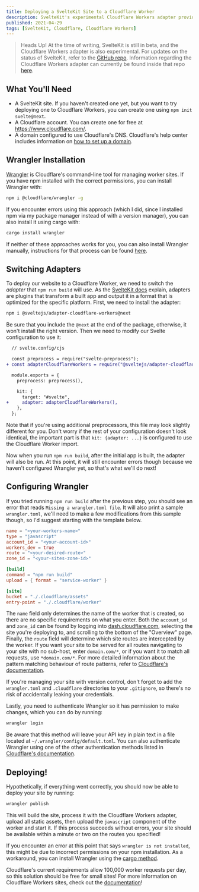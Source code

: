 ```yaml
---
title: Deploying a SvelteKit Site to a Cloudflare Worker
description: SvelteKit's experimental Cloudflare Workers adapter provides a way to easily deploy a SvelteKit site to Cloudflare workers.
published: 2021-04-29
tags: [SvelteKit, Cloudflare, Cloudflare Workers]
---
```


> Heads Up! At the time of writing, SvelteKit is still in beta, and the Cloudflare Workers adapter is also experimental. For updates on the status of SvelteKit, refer to the [GitHub repo](https://github.com/sveltejs/kit/). Information regarding the Cloudflare Workers adapter can currently be found inside that repo [here](https://github.com/sveltejs/kit/tree/master/packages/adapter-cloudflare-workers#adapter-cloudflare-workers).

## What You'll Need

- A SvelteKit site. If you haven't created one yet, but you want to try deploying one to Cloudflare Workers, you can create one using `npm init svelte@next`.
- A Cloudflare account. You can create one for free at <https://www.cloudflare.com/>.
- A domain configured to use Cloudflare's DNS. Cloudflare's help center includes information on [how to set up a domain](https://support.cloudflare.com/hc/en-us/articles/201720164-Creating-a-Cloudflare-account-and-adding-a-website).

## Wrangler Installation

[Wrangler](https://developers.cloudflare.com/workers/cli-wrangler) is Cloudflare's command-line tool for managing worker sites. If you have npm installed with the correct permissions, you can install Wrangler with:

```bash
npm i @cloudflare/wrangler -g
```

If you encounter errors using this approach (which I did, since I installed npm via my package manager instead of with a version manager), you can also install it using cargo with:

```bash
cargo install wrangler
```

If neither of these approaches works for you, you can also install Wrangler manually, instructions for that process can be found [here](https://developers.cloudflare.com/workers/cli-wrangler/install-update#manual-install).

## Switching Adapters

To deploy our website to a Cloudflare Worker, we need to switch the _adapter_ that `npm run build` will use. As the [SvelteKit docs](https://kit.svelte.dev/docs#adapters) explain, adapters are plugins that transform a built app and output it in a format that is optimized for the specific platform. First, we need to install the adapter:

```bash
npm i @sveltejs/adapter-cloudflare-workers@next
```

Be sure that you include the `@next` at the end of the package, otherwise, it won't install the right version. Then we need to modify our Svelte configuration to use it:

```diff
  // svelte.config/cjs

  const preprocess = require("svelte-preprocess");
+ const adapterCloudflareWorkers = require("@sveltejs/adapter-cloudflare-workers");

  module.exports = {
    preprocess: preprocess(),

    kit: {
      target: "#svelte",
+     adapter: adapterCloudflareWorkers(),
    },
  };
```

Note that if you're using additional preprocessors, this file may look slightly different for you. Don't worry if the rest of your configuration doesn't look identical, the important part is that `kit: {adapter: ...}` is configured to use the Cloudflare Worker import.

Now when you run `npm run build`, after the initial app is built, the adapter will also be run. At this point, it will still encounter errors though because we haven't configured Wrangler yet, so that's what we'll do next!

## Configuring Wrangler

If you tried running `npm run build` after the previous step, you should see an error that reads `Missing a wrangler.toml file`. It will also print a sample `wrangler.toml`, we'll need to make a few modifications from this sample though, so I'd suggest starting with the template below.

```toml
name = "<your-workers-name>"
type = "javascript"
account_id = "<your-account-id>"
workers_dev = true
route = "<your-desired-route>"
zone_id = "<your-sites-zone-id>"

[build]
command = "npm run build"
upload = { format = "service-worker" }

[site]
bucket = "./.cloudflare/assets"
entry-point = "./.cloudflare/worker"
```

The `name` field only determines the name of the worker that is created, so there are no specific requirements on what you enter. Both the `account_id` and `zone_id` can be found by logging into [dash.cloudflare.com](https://dash.cloudflare.com/), selecting the site you're deploying to, and scrolling to the bottom of the "Overview" page. Finally, the `route` field will determine which site routes are intercepted by the worker. If you want your site to be served for all routes navigating to your site with no sub-host, enter `domain.com/*`, or if you want it to match all requests, use `*domain.com/*`. For more detailed information about the pattern matching behaviour of route patterns, refer to [Cloudflare's documentation](https://developers.cloudflare.com/workers/platform/routes).

If you're managing your site with version control, don't forget to add the `wrangler.toml` and `.cloudflare` directories to your `.gitignore`, so there's no risk of accidentally leaking your credentials.

Lastly, you need to authenticate Wrangler so it has permission to make changes, which you can do by running:

```bash
wrangler login
```

Be aware that this method will leave your API key in plain text in a file located at `~/.wrangler/config/default.toml`. You can also authenticate Wrangler using one of the other authentication methods listed in [Cloudflare's documentation](https://developers.cloudflare.com/workers/cli-wrangler/authentication).

## Deploying!

Hypothetically, if everything went correctly, you should now be able to deploy your site by running:

```bash
wrangler publish
```

This will build the site, process it with the Cloudflare Workers adapter, upload all static assets, then upload the `javascript` component of the worker and start it. If this process succeeds without errors, your site should be available within a minute or two on the routes you specified!

If you encounter an error at this point that says `wrangler is not installed`, this might be due to incorrect permissions on your npm installation. As a workaround, you can install Wrangler using the [cargo method](#wrangler-installation).

Cloudflare's current requirements allow 100,000 worker requests per day, so this solution should be free for small sites! For more information on Cloudflare Workers sites, check out the [documentation](https://developers.cloudflare.com/workers/platform/sites)!
